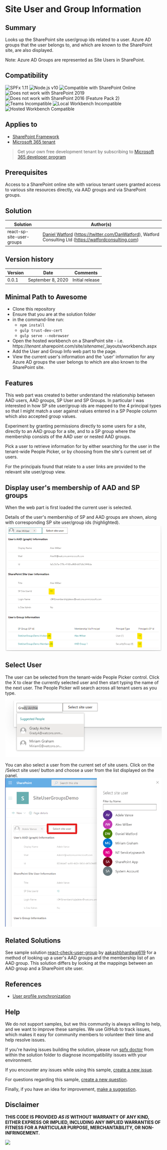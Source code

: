 # Site User and Group Information

## Summary

Looks up the SharePoint site user/group ids related to a user. Azure AD groups that the user belongs to, and which are known to the SharePoint site, are also displayed.

Note: Azure AD Groups are represented as Site Users in SharePoint.

## Compatibility

![SPFx 1.11](https://img.shields.io/badge/SPFx-1.11.0-green.svg)
![Node.js v10](https://img.shields.io/badge/Node.js-v10-green.svg)
![Compatible with SharePoint Online](https://img.shields.io/badge/SharePoint%20Online-Compatible-green.svg)
![Does not work with SharePoint 2019](https://img.shields.io/badge/SharePoint%20Server%202019-Incompatible-red.svg "SharePoint Server 2019 requires SPFx 1.4.1 or lower")
![Does not work with SharePoint 2016 (Feature Pack 2)](https://img.shields.io/badge/SharePoint%20Server%202016%20(Feature%20Pack%202)-Incompatible-red.svg "SharePoint Server 2016 Feature Pack 2 requires SPFx 1.1")
![Teams Incompatible](https://img.shields.io/badge/Teams-Incompatible-lightgrey.svg)
![Local Workbench Incompatible](https://img.shields.io/badge/Local%20Workbench-Incompatible-red.svg "This solution requires access to a user's user and group ids")
![Hosted Workbench Compatible](https://img.shields.io/badge/Hosted%20Workbench-Compatible-green.svg)

## Applies to

- [SharePoint Framework](https://aka.ms/spfx)
- [Microsoft 365 tenant](https://docs.microsoft.com/en-us/sharepoint/dev/spfx/set-up-your-developer-tenant)

> Get your own free development tenant by subscribing to [Microsoft 365 developer program](http://aka.ms/o365devprogram)

## Prerequisites

Access to a SharePoint online site with various tenant users granted access to various site resources directly, via AAD groups and via SharePoint groups.

## Solution

| Solution                  | Author(s)                                                                                               |
| ------------------------- | ------------------------------------------------------------------------------------------------------- |
| react-sp-site-user-groups | [Daniel Watford](https://github.com/danwatford) (https://twitter.com/DanWatford), Watford Consulting Ltd (https://watfordconsulting.com) |

## Version history

| Version | Date              | Comments        |
| ------- | ----------------- | --------------- |
| 0.0.1   | September 8, 2020 | Initial release |

## Minimal Path to Awesome

- Clone this repository
- Ensure that you are at the solution folder
- in the command-line run:
  - `npm install`
  - `gulp trust-dev-cert`
  - `gulp serve --nobrowser`
- Open the hosted workbench on a SharePoint site - i.e. https://_tenant_.sharepoint.com/site/_sitename_/_layouts/workbench.aspx
- Add the User and Group Info web part to the page.
- View the current user's information and the 'user' information for any Azure AD groups the user belongs to which are also known to the SharePoint site.

## Features

This web part was created to better understand the relationship between AAD users, AAD groups, SP User and SP Groups. In particular I was interested in how SP site user/group ids are mapped to the 4 principal types so that I might match a user against values entered in a SP People column which also accepted group values.

Experiment by granting permissions directly to some users for a site, directly to an AAD group for a site, and to a SP group where the membership consists of the AAD user or nested AAD groups.

Pick a user to retrieve information for by either searching for the user in the tenant-wide People Picker, or by choosing from the site's current set of users.

For the principals found that relate to a user links are provided to the relevant site user/group view.

## Display user's membership of AAD and SP groups

When the web part is first loaded the current user is selected.

Details of the user's membership of SP and AAD groups are shown, along with corresponding SP site user/group ids (highlighted).
![MyTasks](./assets/screen1.png)

## Select User

The user can be selected from the tenant-wide People Picker control.
Click the X to clear the currently selected user and then start typing the name of the next user. The People Picker will search across all tenant users as you type.
![MyTasks](./assets/screen2.png)

You can also select a user from the current set of site users.
Click on the /Select site user/ button and choose a user from the list displayed on the panel.
![MyTasks](./assets/screen3.png)

## Related Solutions

See sample solution [react-check-user-group](../react-check-user-group) by [aakashbhardwaj619](https://github.com/aakashbhardwaj619) for a method of looking up a user's AAD groups and the membership list of an AAD group. This solution differs by looking at the mappings between an AAD group and a SharePoint site user.

## References

- [User profile synchronization](https://docs.microsoft.com/en-us/sharepoint/user-profile-sync)

## Help

We do not support samples, but we this community is always willing to help, and we want to improve these samples. We use GitHub to track issues, which makes it easy for  community members to volunteer their time and help resolve issues.

If you're having issues building the solution, please run [spfx doctor](https://pnp.github.io/cli-microsoft365/cmd/spfx/spfx-doctor/) from within the solution folder to diagnose incompatibility issues with your environment.

If you encounter any issues while using this sample, [create a new issue](https://github.com/pnp/sp-dev-fx-webparts/issues/new?assignees=&labels=Needs%3A+Triage+%3Amag%3A%2Ctype%3Abug-suspected%2Csample%3A%20react-sp-site-user-groups&authors=@danwatford&template=bug-report.yml&sample=react-sp-site-user-groups&authors=@danwatford&title=react-sp-site-user-groups%20-%20).

For questions regarding this sample, [create a new question](https://github.com/pnp/sp-dev-fx-webparts/issues/new?assignees=&labels=Needs%3A+Triage+%3Amag%3A%2Ctype%3Aquestion%2Csample%3A%20react-sp-site-user-groups&authors=@danwatford&template=question.yml&sample=react-sp-site-user-groups&authors=@danwatford&title=react-sp-site-user-groups%20-%20).

Finally, if you have an idea for improvement, [make a suggestion](https://github.com/pnp/sp-dev-fx-webparts/issues/new?assignees=&labels=Needs%3A+Triage+%3Amag%3A%2Ctype%3Aenhancement%2Csample%3A%20react-sp-site-user-groups&authors=@danwatford&template=question.yml&sample=react-sp-site-user-groups&authors=@danwatford&title=react-sp-site-user-groups%20-%20).

## Disclaimer

**THIS CODE IS PROVIDED *AS IS* WITHOUT WARRANTY OF ANY KIND, EITHER EXPRESS OR IMPLIED, INCLUDING ANY IMPLIED WARRANTIES OF FITNESS FOR A PARTICULAR PURPOSE, MERCHANTABILITY, OR NON-INFRINGEMENT.**


<img src="https://telemetry.sharepointpnp.com/sp-dev-fx-webparts/samples/react-sp-site-user-groups" />
